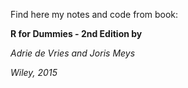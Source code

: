 Find here my notes and code from book:

**R for Dummies - 2nd Edition by** 

_Adrie de Vries and Joris Meys_ 

_Wiley, 2015_

